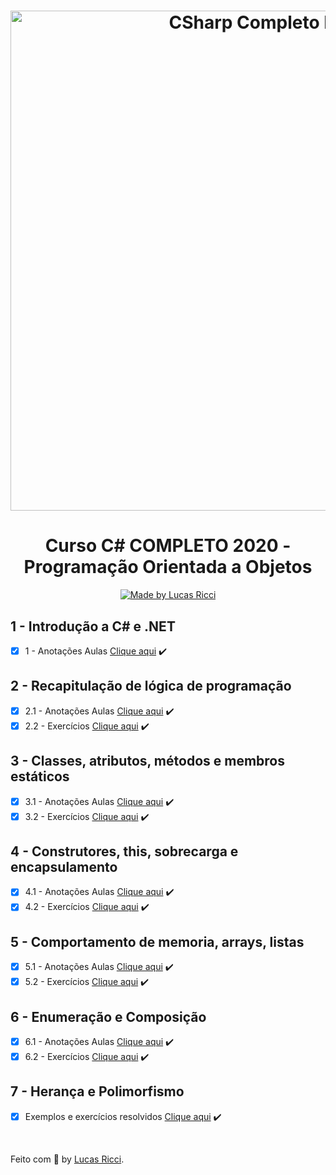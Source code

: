 <h1 align="center">
    <img alt="CSharp Completo POO" src="https://miro.medium.com/max/2728/1*7I6oONv2fGLQJcNEFA4QSw.png" width="800px" />
</h1>

<h1 align="center">
  Curso C# COMPLETO 2020 - Programação Orientada a Objetos
</h1>

<p align="center">
  <a href="https://www.udemy.com/course/programacao-orientada-a-objetos-csharp/">
    <img alt="Made by Lucas Ricci" src="https://img.shields.io/badge/Made%20by-Lucas%20Ricci-whitesmoke">
  </a>
</p>

## 1 - Introdução a C# e .NET

- [x] 1 - Anotações Aulas [Clique aqui](https://github.com/lurafael/csharp-poo/blob/main/01-introducao-a-csharp-e-dotnet-aulas/Program.cs) :heavy_check_mark:

## 2 - Recapitulação de lógica de programação

- [x] 2.1 - Anotações Aulas [Clique aqui](https://github.com/lurafael/csharp-poo/blob/main/02-recapitulacao-de-logica-aulas) :heavy_check_mark:
- [x] 2.2 - Exercícios [Clique aqui](https://github.com/lurafael/csharp-poo/blob/main/02-recapitulacao-de-logica-exercicios) :heavy_check_mark:

## 3 - Classes, atributos, métodos e membros estáticos
- [x] 3.1 - Anotações Aulas [Clique aqui](https://github.com/lurafael/csharp-poo/blob/main/03-classes-atributos-metodos-membros-estaticos-aulas) :heavy_check_mark:
- [x] 3.2 - Exercícios [Clique aqui](https://github.com/lurafael/csharp-poo/blob/main/03-classes-atributos-metodos-membros-estaticos-exercicios) :heavy_check_mark:

## 4 - Construtores, this, sobrecarga e encapsulamento
- [x] 4.1 - Anotações Aulas [Clique aqui](https://github.com/lurafael/csharp-poo/blob/main/04-construtores-this-sobrecarga-encapsulamento-aulas) :heavy_check_mark:
- [x] 4.2 - Exercícios [Clique aqui](https://github.com/lurafael/csharp-poo/blob/main/04-construtores-this-sobrecarga-encapsulamento-exercicios) :heavy_check_mark:

## 5 - Comportamento de memoria, arrays, listas
- [x] 5.1 - Anotações Aulas [Clique aqui](https://github.com/lurafael/csharp-poo/blob/main/05-comportamento-de-memoria-arrays-listas-aulas) :heavy_check_mark:
- [x] 5.2 - Exercícios [Clique aqui](https://github.com/lurafael/csharp-poo/blob/main/05-comportamento-de-memoria-arrays-listas-exercicios) :heavy_check_mark:

## 6 - Enumeração e Composição
- [x] 6.1 - Anotações Aulas [Clique aqui](https://github.com/lurafael/csharp-poo/blob/main/06-enumeracao-e-composicao-aulas) :heavy_check_mark:
- [x] 6.2 - Exercícios [Clique aqui](https://github.com/lurafael/csharp-poo/blob/main/06-enumeracao-e-composicao-exercicios) :heavy_check_mark:

## 7 - Herança e Polimorfismo
- [x] Exemplos e exercícios resolvidos [Clique aqui](https://github.com/lurafael/csharp-poo/blob/main/07-heranca-e-polimorfismo) :heavy_check_mark:

<br>

Feito com :purple_heart: by [Lucas Ricci](https://www.linkedin.com/in/lucasrafaelricci/).
